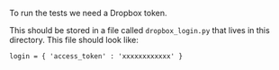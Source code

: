 To run the tests we need a Dropbox token. 

This should be stored in a file called `dropbox_login.py` 
that lives in this directory. This file should look like: 

`
login = {
	'access_token' : 'xxxxxxxxxxxx'
}
`